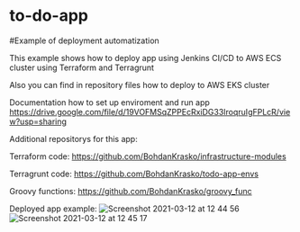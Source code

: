 # to-do-app

#Example of deployment automatization

This example shows how to deploy app using Jenkins CI/CD to AWS ECS cluster using Terraform and Terragrunt

Also you can find in repository files how to deploy to AWS EKS cluster 

Documentation how to set up enviroment and run app https://drive.google.com/file/d/19VOFMSqZPPEcRxiDG33IroqruIgFPLcR/view?usp=sharing

Additional repositorys for this app:
  
  Terraform code:
    https://github.com/BohdanKrasko/infrastructure-modules
  
  Terragrunt code:
    https://github.com/BohdanKrasko/todo-app-envs
  
  Groovy functions:
    https://github.com/BohdanKrasko/groovy_func


Deployed app example:
![Screenshot 2021-03-12 at 12 44 56](https://user-images.githubusercontent.com/46019051/111764936-73979b00-88ac-11eb-81da-6fd3b7b52ee3.png)
![Screenshot 2021-03-12 at 12 45 17](https://user-images.githubusercontent.com/46019051/111764987-827e4d80-88ac-11eb-9b30-9496f73daa1b.png)


